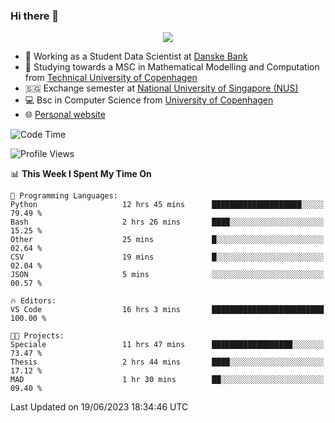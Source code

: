 ### Hi there 👋

<p align="center">
  <img src="https://media4.giphy.com/media/3ohzdKy5Z8TChSDuiA/giphy.gif?cid=ecf05e47r69cojk56gup9q8mep9liy48s94dn2uxsfh6fv39&rid=giphy.gif&ct=g" />
</p>

* 🏦 Working as a Student Data Scientist at [Danske Bank](https://danskebank.dk)
* 🧮 Studying towards a MSC in Mathematical Modelling and Computation from [Technical University of Copenhagen](https://www.dtu.dk)
* 🇸🇬 Exchange semester at [National University of Singapore (NUS)](https://www.nus.edu.sg)
* 💻 Bsc in Computer Science from [University of Copenhagen](https://www.ku.dk/english/)
* 🌐 [Personal website](https://fiskehandleren.github.io/carl-website/) 

<!--START_SECTION:waka-->
![Code Time](http://img.shields.io/badge/Code%20Time-382%20hrs%2031%20mins-blue)

![Profile Views](http://img.shields.io/badge/Profile%20Views-2-blue)

📊 **This Week I Spent My Time On** 

```text
💬 Programming Languages: 
Python                   12 hrs 45 mins      ████████████████████░░░░░   79.49 % 
Bash                     2 hrs 26 mins       ████░░░░░░░░░░░░░░░░░░░░░   15.25 % 
Other                    25 mins             █░░░░░░░░░░░░░░░░░░░░░░░░   02.64 % 
CSV                      19 mins             █░░░░░░░░░░░░░░░░░░░░░░░░   02.04 % 
JSON                     5 mins              ░░░░░░░░░░░░░░░░░░░░░░░░░   00.57 % 

🔥 Editors: 
VS Code                  16 hrs 3 mins       █████████████████████████   100.00 % 

🐱‍💻 Projects: 
Speciale                 11 hrs 47 mins      ██████████████████░░░░░░░   73.47 % 
Thesis                   2 hrs 44 mins       ████░░░░░░░░░░░░░░░░░░░░░   17.12 % 
MAD                      1 hr 30 mins        ██░░░░░░░░░░░░░░░░░░░░░░░   09.40 % 
```


 Last Updated on 19/06/2023 18:34:46 UTC
<!--END_SECTION:waka-->
